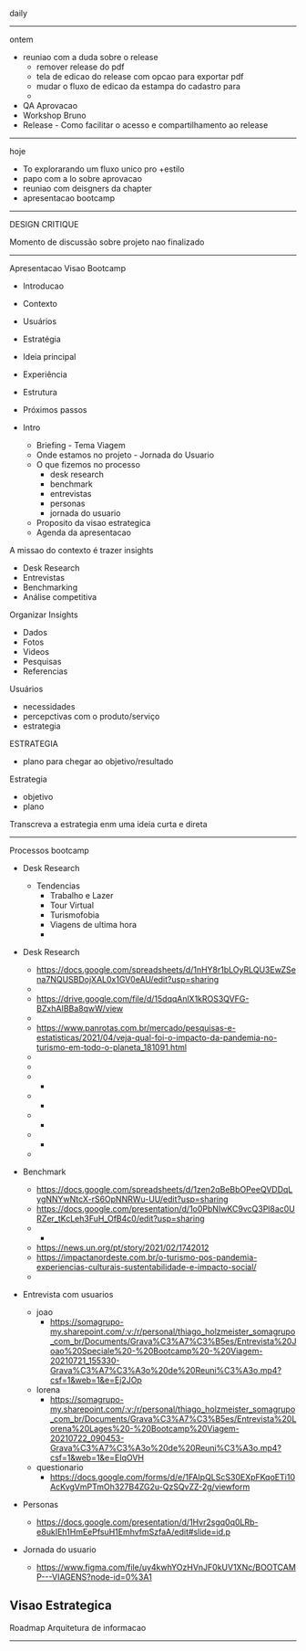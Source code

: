 daily

---

ontem
- reuniao com a duda sobre o release
	- remover release do pdf
	- tela de edicao do release com opcao para exportar pdf
	- mudar o fluxo de edicao da estampa do cadastro para 
	- 
- QA Aprovacao
- Workshop Bruno
- Release - Como facilitar o acesso e compartilhamento ao release

---

hoje
- To explorarando um fluxo unico pro +estilo
- papo com a lo sobre aprovacao
- reuniao com deisgners da chapter
- apresentacao bootcamp

---


DESIGN CRITIQUE

Momento de discussão sobre projeto nao finalizado

---

Apresentacao Visao Bootcamp

- Introducao
- Contexto
- Usuários
- Estratégia
- Ideia principal
- Experiência
- Estrutura
- Próximos passos

- Intro
	- Briefing - Tema Viagem
	- Onde estamos no projeto - Jornada do Usuario
	- O que fizemos no processo
		- desk research
		- benchmark
		- entrevistas
		- personas
		- jornada do usuario
	- Proposito da visao estrategica
	- Agenda da apresentacao

A missao do contexto é trazer insights

- Desk Research
- Entrevistas
- Benchmarking
- Análise competitiva

Organizar Insights
- Dados
- Fotos
- Videos
- Pesquisas 
- Referencias

Usuários
- necessidades
- percepctivas com o produto/serviço
- estrategia

ESTRATEGIA
- plano para chegar ao objetivo/resultado

Estrategia
- objetivo
- plano

Transcreva a estrategia enm uma ideia curta e direta


---

Processos bootcamp

- Desk Research
	- Tendencias
		- Trabalho e Lazer
		- Tour Virtual
		- Turismofobia
		- Viagens de ultima hora
		- 

- Desk Research
	- https://docs.google.com/spreadsheets/d/1nHY8r1bLOyRLQU3EwZSena7NQUSBDojXAL0x1GV0eAU/edit?usp=sharing
	- 
	- https://drive.google.com/file/d/15dqqAnlX1kROS3QVFG-BZxhAIBBa8qwW/view
	- 
	- https://www.panrotas.com.br/mercado/pesquisas-e-estatisticas/2021/04/veja-qual-foi-o-impacto-da-pandemia-no-turismo-em-todo-o-planeta_181091.html
	- 
	- 
	- -
	- -
	- -
	- -
	- 


- Benchmark 
	- https://docs.google.com/spreadsheets/d/1zen2qBeBbOPeeQVDDqLygNNYwNtcX-rS6OpNNRWu-UU/edit?usp=sharing
	- https://docs.google.com/presentation/d/1o0PbNIwKC9vcQ3Pl8ac0URZer_tKcLeh3FuH_OfB4c0/edit?usp=sharing
	- -
	- https://news.un.org/pt/story/2021/02/1742012
	- https://impactanordeste.com.br/o-turismo-pos-pandemia-experiencias-culturais-sustentabilidade-e-impacto-social/
	- 

- Entrevista com usuarios
	- joao
		- https://somagrupo-my.sharepoint.com/:v:/r/personal/thiago_holzmeister_somagrupo_com_br/Documents/Grava%C3%A7%C3%B5es/Entrevista%20Joao%20Speciale%20-%20Bootcamp%20-%20Viagem-20210721_155330-Grava%C3%A7%C3%A3o%20de%20Reuni%C3%A3o.mp4?csf=1&web=1&e=Ej2JOp
	- lorena
		- https://somagrupo-my.sharepoint.com/:v:/r/personal/thiago_holzmeister_somagrupo_com_br/Documents/Grava%C3%A7%C3%B5es/Entrevista%20Lorena%20Lages%20-%20Bootcamp%20Viagem-20210722_090453-Grava%C3%A7%C3%A3o%20de%20Reuni%C3%A3o.mp4?csf=1&web=1&e=EIqOVH
	- questionario
		- https://docs.google.com/forms/d/e/1FAIpQLScS30EXpFKqoETi10AcKvgVmPTmOh327B4ZG2u-QzSQvZZ-2g/viewform

- Personas
	- https://docs.google.com/presentation/d/1Hvr2sgq0q0LRb-e8ukIEh1HmEePfsuH1EmhvfmSzfaA/edit#slide=id.p

- Jornada do usuario
	- https://www.figma.com/file/uy4kwhYOzHVnJF0kUV1XNc/BOOTCAMP---VIAGENS?node-id=0%3A1


Visao Estrategica
-
Roadmap
Arquitetura de informacao

---


